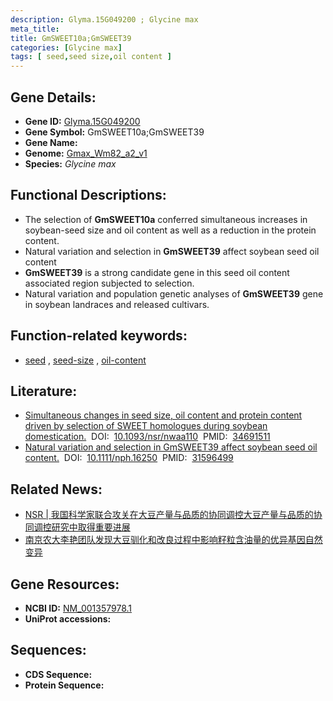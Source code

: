 ```yaml
---
description: Glyma.15G049200 ; Glycine max
meta_title:
title: GmSWEET10a;GmSWEET39
categories: [Glycine max]
tags: [ seed,seed size,oil content ]
---
```


## Gene Details:
- **Gene ID:**	[Glyma.15G049200](https://ensembl.gramene.org/Triticum_aestivum/Gene/Summary?g=Glyma.15G049200)
- **Gene Symbol:** GmSWEET10a;GmSWEET39
- **Gene Name:** 
- **Genome:** [Gmax_Wm82_a2_v1](https://phytozome-next.jgi.doe.gov/info/Gmax_Wm82_a2_v1)
- **Species:** *Glycine max*

## Functional Descriptions:
   - The selection of **GmSWEET10a** conferred simultaneous increases in soybean-seed size and oil content as well as a reduction in the protein content.
   - Natural variation and selection in **GmSWEET39** affect soybean seed oil content
   - **GmSWEET39** is a strong candidate gene in this seed oil content associated region subjected to selection.
   - Natural variation and population genetic analyses of **GmSWEET39** gene in soybean landraces and released cultivars.

## Function-related keywords:
   - [seed](/tags/seed/)&nbsp;,&nbsp;[seed-size](/tags/seed-size/)&nbsp;,&nbsp;[oil-content](/tags/oil-content/)

## Literature:
   - [Simultaneous changes in seed size, oil content and protein content driven by selection of SWEET homologues during soybean domestication.]( https://www.ncbi.nlm.nih.gov/pmc/articles/PMC8290959/)&nbsp;&nbsp;DOI:&nbsp;&nbsp;[10.1093/nsr/nwaa110](https://www.ncbi.nlm.nih.gov/pmc/articles/PMC8290959/)&nbsp;&nbsp;PMID:&nbsp;&nbsp;[34691511](https://pubmed.ncbi.nlm.nih.gov/34691511/)
   - [Natural variation and selection in GmSWEET39 affect soybean seed oil content.]( https://nph.onlinelibrary.wiley.com/doi/10.1111/nph.16250)&nbsp;&nbsp;DOI:&nbsp;&nbsp;[10.1111/nph.16250](https://nph.onlinelibrary.wiley.com/doi/10.1111/nph.16250)&nbsp;&nbsp;PMID:&nbsp;&nbsp;[31596499](https://pubmed.ncbi.nlm.nih.gov/31596499/)

## Related News:
   - [NSR | 我国科学家联合攻关在大豆产量与品质的协同调控大豆产量与品质的协同调控研究中取得重要进展](https://mp.weixin.qq.com/s?__biz=Mzg3MDEwNDEyMg==&mid=2247489672&idx=5&sn=449cebbabc2e8fc4b8d0d34e3f0fc563&chksm=ce93b5ddf9e43ccbfcdf9a3610fc5046f59dcda73fd5f0d0a501f94d3f7dd7706888d1f9857b&scene=27#wechat_redirect)
   - [南京农大李艳团队发现大豆驯化和改良过程中影响籽粒含油量的优异基因自然变异](https://mp.weixin.qq.com/s?__biz=MzIyOTY2NDYyNQ==&mid=2247493441&idx=2&sn=4a34e3d4bffbedbb0da64a3d0d51b789&chksm=e8bd955fdfca1c49234833bd1d8604d2a2e79d321f12df8584e68a8d16cf6685703d4181ceb2&scene=27#wechat_redirect)

## Gene Resources:
- **NCBI ID:**  [NM_001357978.1](https://www.ncbi.nlm.nih.gov/gene/?term=NM_001357978.1)
- **UniProt accessions:** [](https://www.uniprot.org/uniprotkb//entry)



## Sequences:
- **CDS Sequence:**
- **Protein Sequence:**
